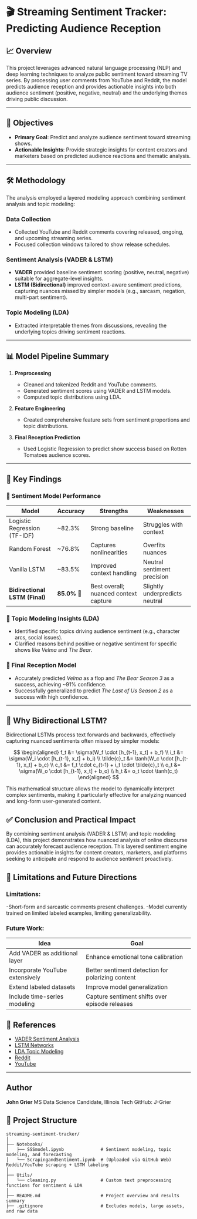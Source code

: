 # 🎬 Streaming Sentiment Tracker: Predicting Audience Reception

## 📈 Overview
This project leverages advanced natural language processing (NLP) and deep learning techniques to analyze public sentiment toward streaming TV series. By processing user comments from YouTube and Reddit, the model predicts audience reception and provides actionable insights into both audience sentiment (positive, negative, neutral) and the underlying themes driving public discussion.

---

## 🎯 Objectives
- **Primary Goal**: Predict and analyze audience sentiment toward streaming shows.
- **Actionable Insights**: Provide strategic insights for content creators and marketers based on predicted audience reactions and thematic analysis.

---

## 🛠️ Methodology

The analysis employed a layered modeling approach combining sentiment analysis and topic modeling:

### Data Collection
- Collected YouTube and Reddit comments covering released, ongoing, and upcoming streaming series.
- Focused collection windows tailored to show release schedules.

### Sentiment Analysis (VADER & LSTM)
- **VADER** provided baseline sentiment scoring (positive, neutral, negative) suitable for aggregate-level insights.
- **LSTM (Bidirectional)** improved context-aware sentiment predictions, capturing nuances missed by simpler models (e.g., sarcasm, negation, multi-part sentiment).

### Topic Modeling (LDA)
- Extracted interpretable themes from discussions, revealing the underlying topics driving sentiment reactions.

---

## 📊 Model Pipeline Summary
1. **Preprocessing**
   - Cleaned and tokenized Reddit and YouTube comments.
   - Generated sentiment scores using VADER and LSTM models.
   - Computed topic distributions using LDA.
   
2. **Feature Engineering**
   - Created comprehensive feature sets from sentiment proportions and topic distributions.

3. **Final Reception Prediction**
   - Used Logistic Regression to predict show success based on Rotten Tomatoes audience scores.

---

## 🔑 Key Findings

### 🚀 Sentiment Model Performance
| Model                            | Accuracy      | Strengths                                   | Weaknesses                   |
|----------------------------------|---------------|---------------------------------------------|------------------------------|
| Logistic Regression (TF-IDF)     | ~82.3%        | Strong baseline                             | Struggles with context       |
| Random Forest                    | ~76.8%        | Captures nonlinearities                     | Overfits nuances             |
| Vanilla LSTM                     | ~83.5%        | Improved context handling                   | Neutral sentiment precision  |
| **Bidirectional LSTM (Final)**   | **85.0%** 🚀  | Best overall; nuanced context capture       | Slightly underpredicts neutral |

### 🧪 Topic Modeling Insights (LDA)
- Identified specific topics driving audience sentiment (e.g., character arcs, social issues).
- Clarified reasons behind positive or negative sentiment for specific shows like *Velma* and *The Bear*.

### 🎯 Final Reception Model
- Accurately predicted *Velma* as a flop and *The Bear Season 3* as a success, achieving ~91% confidence.
- Successfully generalized to predict *The Last of Us Season 2* as a success with high confidence.

---
## 🧠 Why Bidirectional LSTM?

Bidirectional LSTMs process text forwards and backwards, effectively capturing nuanced sentiments often missed by simpler models:

$$
\begin{aligned}
f_t &= \sigma(W_f \cdot [h_{t-1}, x_t] + b_f) \\
i_t &= \sigma(W_i \cdot [h_{t-1}, x_t] + b_i) \\
\tilde{c}_t &= \tanh(W_c \cdot [h_{t-1}, x_t] + b_c) \\
c_t &= f_t \cdot c_{t-1} + i_t \cdot \tilde{c}_t \\
o_t &= \sigma(W_o \cdot [h_{t-1}, x_t] + b_o) \\
h_t &= o_t \cdot \tanh(c_t)
\end{aligned}
$$

This mathematical structure allows the model to dynamically interpret complex sentiments, making it particularly effective for analyzing nuanced and long-form user-generated content.

## ✅ Conclusion and Practical Impact
By combining sentiment analysis (VADER & LSTM) and topic modeling (LDA), this project demonstrates how nuanced analysis of online discourse can accurately forecast audience reception. This layered sentiment engine provides actionable insights for content creators, marketers, and platforms seeking to anticipate and respond to audience sentiment proactively.

## 🚧 Limitations and Future Directions

### Limitations:
-Short-form and sarcastic comments present challenges.
-Model currently trained on limited labeled examples, limiting generalizability.

### Future Work:

| Idea                           | Goal                                              |
|--------------------------------|---------------------------------------------------|
| Add VADER as additional layer  | Enhance emotional tone calibration                |
| Incorporate YouTube extensively| Better sentiment detection for polarizing content |
| Extend labeled datasets        | Improve model generalization                      |
| Include time-series modeling   | Capture sentiment shifts over episode releases    |

## 🔖 References

- [VADER Sentiment Analysis](https://github.com/cjhutto/vaderSentiment)
- [LSTM Networks](https://colah.github.io/posts/2015-08-Understanding-LSTMs/)
- [LDA Topic Modeling](https://radimrehurek.com/gensim/models/ldamodel.html)
- [Reddit](https://reddit.com)
- [YouTube](https://youtube.com)

---
## Author

**John Grier** 
MS Data Science Candidate, Illinois Tech
GitHub: J-Grier

## 📁 Project Structure

```plaintext
streaming-sentiment-tracker/
│
├── Notebooks/
│   ├── SSSmodel.ipynb              # Sentiment modeling, topic modeling, and forecasting
│   └── ScrapingandSentiment.ipynb  # (Uploaded via GitHub Web) Reddit/YouTube scraping + LSTM labeling
│
├── Utils/
│   └── cleaning.py                 # Custom text preprocessing functions for sentiment & LDA
│
├── README.md                       # Project overview and results summary
├── .gitignore                      # Excludes models, large assets, and raw data
```
